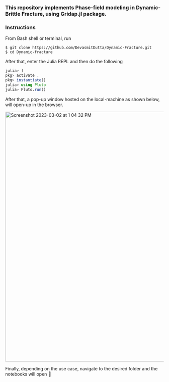 ### This repository implements Phase-field modeling in Dynamic-Brittle Fracture, using Gridap.jl package.

### Instructions

From Bash shell or terminal, run
```shell
$ git clone https://github.com/DevasmitDutta/Dynamic-Fracture.git
$ cd Dynamic-fracture
```
After that, enter the Julia REPL and then do the following

```julia
julia> ]
pkg> activate .
pkg> instantiate()
julia> using Pluto
julia> Pluto.run()
```
After that, a pop-up window hosted on the local-machine as shown below, will open-up in the browser. 

<img width="791" alt="Screenshot 2023-03-02 at 1 04 32 PM" src="https://user-images.githubusercontent.com/76597282/222361618-4b3f21b3-0875-476e-83a0-28d1b2bc108a.png">


Finally, depending on the use case, navigate to the desired folder and the notebooks will open  🚀

